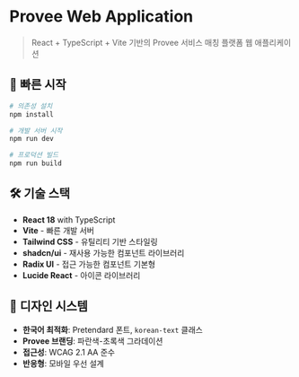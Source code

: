 # Provee Web Application

> React + TypeScript + Vite 기반의 Provee 서비스 매칭 플랫폼 웹 애플리케이션

## 🚀 빠른 시작

```bash
# 의존성 설치
npm install

# 개발 서버 시작
npm run dev

# 프로덕션 빌드
npm run build
```

## 🛠 기술 스택

- **React 18** with TypeScript
- **Vite** - 빠른 개발 서버
- **Tailwind CSS** - 유틸리티 기반 스타일링
- **shadcn/ui** - 재사용 가능한 컴포넌트 라이브러리
- **Radix UI** - 접근 가능한 컴포넌트 기본형
- **Lucide React** - 아이콘 라이브러리

## 🎨 디자인 시스템

- **한국어 최적화**: Pretendard 폰트, `korean-text` 클래스
- **Provee 브랜딩**: 파란색-초록색 그라데이션
- **접근성**: WCAG 2.1 AA 준수
- **반응형**: 모바일 우선 설계
